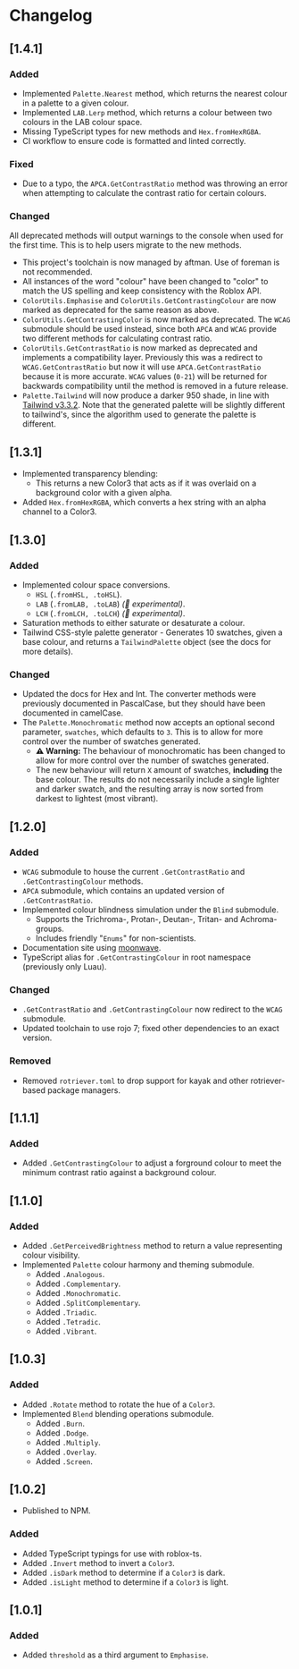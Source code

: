 # Changelog

## [1.4.1]

### Added

- Implemented `Palette.Nearest` method, which returns the nearest colour in a
  palette to a given colour.
- Implemented `LAB.Lerp` method, which returns a colour between two colours in
  the LAB colour space.
- Missing TypeScript types for new methods and `Hex.fromHexRGBA`.
- CI workflow to ensure code is formatted and linted correctly.

### Fixed

- Due to a typo, the `APCA.GetContrastRatio` method was throwing an error when
  attempting to calculate the contrast ratio for certain colours.

### Changed

All deprecated methods will output warnings to the console when used for the
first time. This is to help users migrate to the new methods.

- This project's toolchain is now managed by aftman. Use of foreman is not recommended.
- All instances of the word "colour" have been changed to "color" to match the
  US spelling and keep consistency with the Roblox API.
- `ColorUtils.Emphasise` and `ColorUtils.GetContrastingColour` are now marked as
  deprecated for the same reason as above.
- `ColorUtils.GetContrastingColor` is now marked as deprecated. The `WCAG`
  submodule should be used instead, since both `APCA` and `WCAG` provide two
  different methods for calculating contrast ratio.
- `ColorUtils.GetContrastRatio` is now marked as deprecated and implements a
  compatibility layer. Previously this was a redirect to `WCAG.GetContrastRatio`
  but now it will use `APCA.GetContrastRatio` because it is more accurate. `WCAG`
  values (`0-21`) will be returned for backwards compatibility until the method is
  removed in a future release.
- `Palette.Tailwind` will now produce a darker 950 shade, in line with
  [Tailwind v3.3.2](https://tailwindcss.com/docs/customizing-colors). Note that the
  generated palette will be slightly different to tailwind's, since the algorithm
  used to generate the palette is different.

## [1.3.1]

- Implemented transparency blending:
  - This returns a new Color3 that acts as if it was overlaid on a background
    color with a given alpha.
- Added `Hex.fromHexRGBA`, which converts a hex string with an alpha channel to
  a Color3.

## [1.3.0]

### Added

- Implemented colour space conversions.
  - `HSL` (`.fromHSL, .toHSL`).
  - `LAB` (`.fromLAB, .toLAB`) _(:test_tube: experimental)_.
  - `LCH` (`.fromLCH, .toLCH`) _(:test_tube: experimental)_.
- Saturation methods to either saturate or desaturate a colour.
- Tailwind CSS-style palette generator - Generates 10 swatches, given a base
  colour, and returns a `TailwindPalette` object (see the docs for more details).

### Changed

- Updated the docs for Hex and Int. The converter methods were previously
  documented in PascalCase, but they should have been documented in camelCase.
- The `Palette.Monochromatic` method now accepts an optional second parameter,
  `swatches`, which defaults to `3`. This is to allow for more control over the
  number of swatches generated.
  - **:warning: Warning:** The behaviour of monochromatic has been changed to
    allow for more control over the number of swatches generated.
  - The new behaviour will return `X` amount of swatches, **including** the base
    colour. The results do not necessarily include a single lighter and darker
    swatch, and the resulting array is now sorted from darkest to lightest (most
    vibrant).

## [1.2.0]

### Added

- `WCAG` submodule to house the current `.GetContrastRatio` and `.GetContrastingColour`
  methods.
- `APCA` submodule, which contains an updated version of `.GetContrastRatio`.
- Implemented colour blindness simulation under the `Blind` submodule.
  - Supports the Trichroma-, Protan-, Deutan-, Tritan- and Achroma- groups.
  - Includes friendly "`Enums`" for non-scientists.
- Documentation site using [moonwave](https://upliftgames.github.io/moonwave/).
- TypeScript alias for `.GetContrastingColour` in root namespace (previously only
  Luau).

### Changed

- `.GetContrastRatio` and `.GetContrastingColour` now redirect to the `WCAG` submodule.
- Updated toolchain to use rojo 7; fixed other dependencies to an exact version.

### Removed

- Removed `rotriever.toml` to drop support for kayak and other rotriever-based
  package managers.

## [1.1.1]

### Added

- Added `.GetContrastingColour` to adjust a forground colour to meet the minimum
  contrast ratio against a background colour.

## [1.1.0]

### Added

- Added `.GetPerceivedBrightness` method to return a value representing colour visibility.
- Implemented `Palette` colour harmony and theming submodule.
  - Added `.Analogous`.
  - Added `.Complementary`.
  - Added `.Monochromatic`.
  - Added `.SplitComplementary`.
  - Added `.Triadic`.
  - Added `.Tetradic`.
  - Added `.Vibrant`.

## [1.0.3]

### Added

- Added `.Rotate` method to rotate the hue of a `Color3`.
- Implemented `Blend` blending operations submodule.
  - Added `.Burn`.
  - Added `.Dodge`.
  - Added `.Multiply`.
  - Added `.Overlay`.
  - Added `.Screen`.

## [1.0.2]

- Published to NPM.

### Added

- Added TypeScript typings for use with roblox-ts.
- Added `.Invert` method to invert a `Color3`.
- Added `.isDark` method to determine if a `Color3` is dark.
- Added `.isLight` method to determine if a `Color3` is light.

## [1.0.1]

### Added

- Added `threshold` as a third argument to `Emphasise`.
